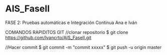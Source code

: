 # AIS_FaseII
FASE 2: Pruebas automáticas e Integración Continua Ana e Iván

COMANDOS RAPIDITOS GIT
//clonar repositorio
  $ git clone https://github.com/Ivancrto/AIS_FaseII.git

//Hacer commit
  $ git commit -m "commit xxxxx"
  $ git push -u origin master
